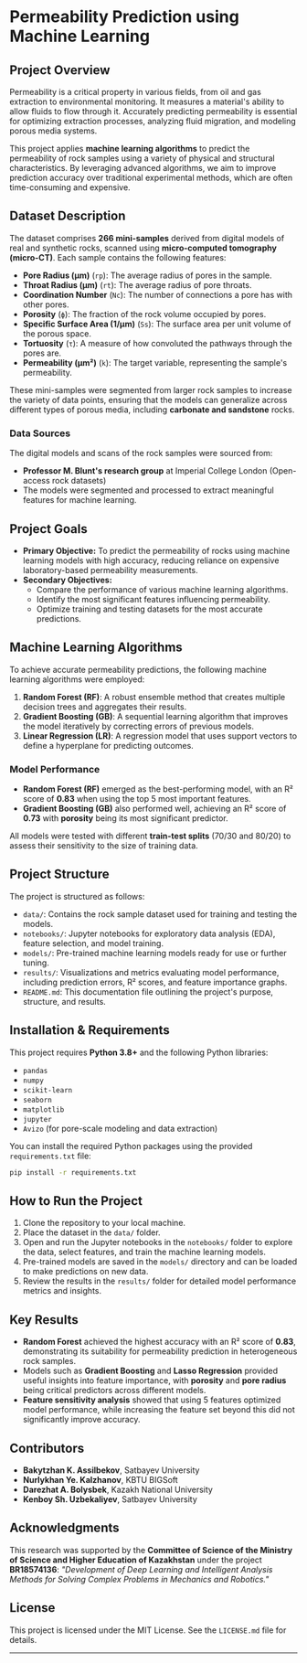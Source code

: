# **Permeability Prediction using Machine Learning**

## **Project Overview**

Permeability is a critical property in various fields, from oil and gas extraction to environmental monitoring. It measures a material's ability to allow fluids to flow through it. Accurately predicting permeability is essential for optimizing extraction processes, analyzing fluid migration, and modeling porous media systems.

This project applies **machine learning algorithms** to predict the permeability of rock samples using a variety of physical and structural characteristics. By leveraging advanced algorithms, we aim to improve prediction accuracy over traditional experimental methods, which are often time-consuming and expensive.

## **Dataset Description**

The dataset comprises **266 mini-samples** derived from digital models of real and synthetic rocks, scanned using **micro-computed tomography (micro-CT)**. Each sample contains the following features:
- **Pore Radius (μm)** (`rp`): The average radius of pores in the sample.
- **Throat Radius (μm)** (`rt`): The average radius of pore throats.
- **Coordination Number** (`Nc`): The number of connections a pore has with other pores.
- **Porosity** (`ϕ`): The fraction of the rock volume occupied by pores.
- **Specific Surface Area (1/μm)** (`Ss`): The surface area per unit volume of the porous space.
- **Tortuosity** (`τ`): A measure of how convoluted the pathways through the pores are.
- **Permeability (μm²)** (`k`): The target variable, representing the sample's permeability.

These mini-samples were segmented from larger rock samples to increase the variety of data points, ensuring that the models can generalize across different types of porous media, including **carbonate and sandstone** rocks.

### **Data Sources**

The digital models and scans of the rock samples were sourced from:
- **Professor M. Blunt's research group** at Imperial College London (Open-access rock datasets)
- The models were segmented and processed to extract meaningful features for machine learning.

## **Project Goals**

- **Primary Objective:** To predict the permeability of rocks using machine learning models with high accuracy, reducing reliance on expensive laboratory-based permeability measurements.
- **Secondary Objectives:** 
  - Compare the performance of various machine learning algorithms.
  - Identify the most significant features influencing permeability.
  - Optimize training and testing datasets for the most accurate predictions.

## **Machine Learning Algorithms**

To achieve accurate permeability predictions, the following machine learning algorithms were employed:

1. **Random Forest (RF)**: A robust ensemble method that creates multiple decision trees and aggregates their results.
2. **Gradient Boosting (GB)**: A sequential learning algorithm that improves the model iteratively by correcting errors of previous models.
3. **Linear Regression (LR)**: A regression model that uses support vectors to define a hyperplane for predicting outcomes.

### **Model Performance**

- **Random Forest (RF)** emerged as the best-performing model, with an R² score of **0.83** when using the top 5 most important features.
- **Gradient Boosting (GB)** also performed well, achieving an R² score of **0.73** with **porosity** being its most significant predictor.
  
All models were tested with different **train-test splits** (70/30 and 80/20) to assess their sensitivity to the size of training data.

## **Project Structure**

The project is structured as follows:

- `data/`: Contains the rock sample dataset used for training and testing the models.
- `notebooks/`: Jupyter notebooks for exploratory data analysis (EDA), feature selection, and model training.
- `models/`: Pre-trained machine learning models ready for use or further tuning.
- `results/`: Visualizations and metrics evaluating model performance, including prediction errors, R² scores, and feature importance graphs.
- `README.md`: This documentation file outlining the project's purpose, structure, and results.

## **Installation & Requirements**

This project requires **Python 3.8+** and the following Python libraries:

- `pandas`
- `numpy`
- `scikit-learn`
- `seaborn`
- `matplotlib`
- `jupyter`
- `Avizo` (for pore-scale modeling and data extraction)

You can install the required Python packages using the provided `requirements.txt` file:

```bash
pip install -r requirements.txt
```

## **How to Run the Project**

1. Clone the repository to your local machine.
2. Place the dataset in the `data/` folder.
3. Open and run the Jupyter notebooks in the `notebooks/` folder to explore the data, select features, and train the machine learning models.
4. Pre-trained models are saved in the `models/` directory and can be loaded to make predictions on new data.
5. Review the results in the `results/` folder for detailed model performance metrics and insights.

## **Key Results**

- **Random Forest** achieved the highest accuracy with an R² score of **0.83**, demonstrating its suitability for permeability prediction in heterogeneous rock samples.
- Models such as **Gradient Boosting** and **Lasso Regression** provided useful insights into feature importance, with **porosity** and **pore radius** being critical predictors across different models.
- **Feature sensitivity analysis** showed that using 5 features optimized model performance, while increasing the feature set beyond this did not significantly improve accuracy.

## **Contributors**

- **Bakytzhan K. Assilbekov**, Satbayev University
- **Nurlykhan Ye. Kalzhanov**, KBTU BIGSoft
- **Darezhat A. Bolysbek**, Kazakh National University
- **Kenboy Sh. Uzbekaliyev**, Satbayev University

## **Acknowledgments**

This research was supported by the **Committee of Science of the Ministry of Science and Higher Education of Kazakhstan** under the project **BR18574136**: *"Development of Deep Learning and Intelligent Analysis Methods for Solving Complex Problems in Mechanics and Robotics."*

## **License**

This project is licensed under the MIT License. See the `LICENSE.md` file for details.

---

